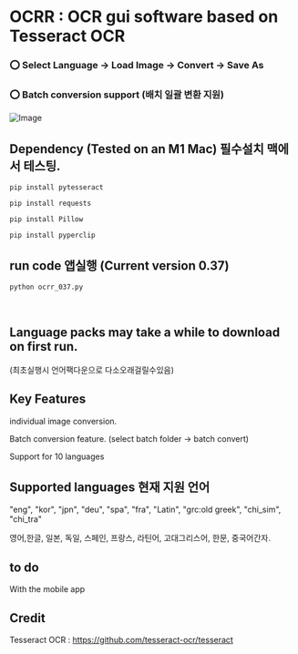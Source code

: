 # OCRR  : OCR gui software based on Tesseract OCR 


###  :o: Select Language -> Load Image -> Convert -> Save As 

### :o: Batch conversion support (배치 일괄 변환 지원)


![Image](https://github.com/leeseomin/PDF_PNG/blob/main/capture.png)


## Dependency (Tested on an M1 Mac) 필수설치 맥에서 테스팅.


```pip install pytesseract ```

```pip install requests``` 

```pip install Pillow```

```pip install pyperclip```





## run code 앱실행  (Current version 0.37)

```python ocrr_037.py```

 <br/>

## Language packs may take a while to download on first run. 
(최초실행시 언어팩다운으로 다소오래걸릴수있음)


## Key Features

individual image conversion.

Batch conversion feature. (select batch folder -> batch convert)

Support for 10 languages


## Supported languages 현재 지원 언어

"eng", "kor", "jpn", "deu", "spa", "fra", "Latin", "grc:old greek", "chi_sim", "chi_tra"

영어,한글, 일본, 독일, 스페인, 프랑스, 라틴어, 고대그리스어, 한문, 중국어간자.



## to do



With the mobile app 



## Credit

Tesseract OCR : https://github.com/tesseract-ocr/tesseract 
